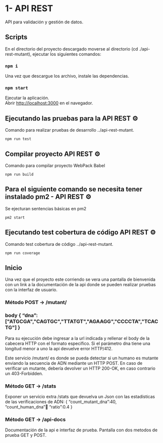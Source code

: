 # 1- API REST

API para validación y gestión de datos.

## Scripts

En el directorio del proyecto descargado moverse al directorio (cd ./api-rest-mutant), ejecutar los siguientes comandos:

### `npm i`

Una vez que descargue los archivo, instale las dependencias.

### `npm start`

Ejecutar la aplicación.<br />
Abrir [http://localhost:3000](http://localhost:3000) en el navegador.


## Ejecutando las pruebas para la API REST ⚙️
Comando para realizar pruebas de desarrollo ../api-rest-mutant.<br />

```
npm run test
```

## Compilar proyecto API REST ⚙️
Comando para compilar proyecto WebPack Babel<br />

```
npm run build
```

## Para el siguiente comando se necesita tener instalado pm2 - API REST ⚙️
Se ejecturan sentencias básicas en pm2 <br />

```
pm2 start
```

## Ejecutando test cobertura de código API REST ⚙️
Comando test cobertura de código ../api-rest-mutant.<br />

```
npm run coverage
```

## Inicio

Una vez que el proyecto este corriendo se vera una pantalla de bienvenida con un link a la documentación de la api donde se pueden realizar pruebas con la interfaz de usuario.

### Método POST → /mutant/
### body { “dna”:["ATGCGA","CAGTGC","TTATGT","AGAAGG","CCCCTA","TCACTG"] }

Para su ejecución debe ingresar a la url indicada y rellenar el body de la cabecera HTTP con 
el formato específico. Si el parámetro dna tiene una longitud menor a uno la api devuelve error HTTP/412.

Este servicio /mutant/ es donde se pueda detectar si un humano es
mutante enviando la secuencia de ADN mediante un HTTP POST.
En caso de verificar un mutante, debería devolver un HTTP 200-OK, en caso contrario un
403-Forbidden.

### Método GET → /stats

Exponer un servicio extra /stats que devuelva un Json con las estadísticas de las
verificaciones de ADN: { “count_mutant_dna”:40, “count_human_dna”:100: “ratio”:0.4 }

### Método GET → /api-docs

Documentación de la api e interfaz de prueba. Pantalla con dos metodos de prueba GET y POST. 